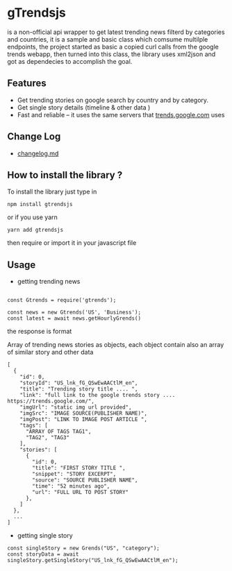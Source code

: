 # gTrendsjs

is a non-official api wrapper to get latest trending news filterd by categories and countries, it is a sample and basic class which comsume multilple endpoints, the project started as basic a copied curl calls from the google trends webapp, then turned into this class, the library uses xml2json and got as dependecies to accomplish the goal. 

## Features

- Get trending stories on google search by country and by category.
- Get single story details (timeline & other data )
- Fast and reliable – it uses the same servers that [trends.google.com](https://trends.google.com) uses


## Change Log
- [changelog.md](https://github.com/dijux/NODE_G_TRENDSJS/blob/master/CHANGELOG.md)

## How to install the library ? 

To install the library just type in 

`npm install gtrendsjs` 

or if you use yarn 

`yarn add gtrendsjs`

then require or import it in your javascript file

## Usage

- getting trending news  

```

const Gtrends = require('gtrends');

const news = new Gtrends('US', 'Business');
const latest = await news.getHourlyGrends()

```

the response is format

Array of trending news stories as objects, each object contain also an array of similar story and other data 
```
[
  {
    "id": 0,
    "storyId": "US_lnk_fG_QSwEwAACtlM_en",
    "title": "Trending story title .... ",
    "link": "full link to the google trends story .... https://trends.google.com/",
    "imgUrl": "static img url provided",
    "imgSrc": "IMAGE SOURCE(PUBLISHER NAME)",
    "imgPost": "LINK TO IMAGE POST ARTICLE ",
    "tags": [
      "ARRAY OF TAGS TAG1",
      "TAG2", "TAG3"
    ],
    "stories": [
      {
        "id": 0,
        "title": "FIRST STORY TITLE ",
        "snippet": "STORY EXCERPT",
        "source": "SOURCE PUBLISHER NAME",
        "time": "52 minutes ago",
        "url": "FULL URL TO POST STORY"
      },
    ]
  },
  ... 
]

```


- getting single story 

```
const singleStory = new Grends("US", "category");
const storyData = await singleStory.getSingleStory("US_lnk_fG_QSwEwAACtlM_en");

```

